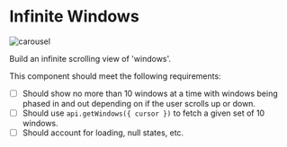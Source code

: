 # Infinite Windows

![carousel](./carousel.png)

Build an infinite scrolling view of 'windows'.

This component should meet the following requirements:

- [ ] Should show no more than 10 windows at a time with windows being phased in and out depending on if the user scrolls up or down.
- [ ] Should use `api.getWindows({ cursor })` to fetch a given set of 10 windows.
- [ ] Should account for loading, null states, etc.

